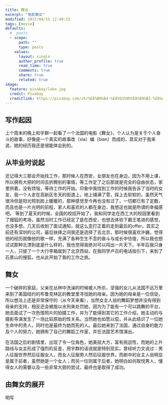 ```yaml
---
title: 舞女
excerpt: "电影舞女"
modified: 2017/04/15 12:49:33 
tags: [movie]
defaults:
  # _posts
  - scope:
      path: ""
      type: posts
    values:
      layout: single
      author_profile: true
      read_time: true
      comments: true
      share: true
      related: true
image:
  feature: pixabay/lake.jpg
  credit: Pixabay
  creditlink: https://pixabay.com/zh/%E6%B0%B4-%E8%93%9D%E8%89%B2-%E8%A1%A8%E9%9D%A2-%E6%B5%B7-%E6%B5%B7%E6%B4%8B-%E6%B6%B2%E4%BD%93-%E5%A4%A9%E7%A9%BA-%E5%9C%B0%E5%B9%B3%E7%BA%BF-%E7%BB%BF%E6%9D%BE%E7%9F%B3-%E7%BA%B9%E7%90%86-768745/
---
```


## 写作起因
上个周末的晚上和宇群一起看了一个法国的电影《舞女》，个人认为是关于个人奋斗的故事，好像是一个真实的故事改（xia）编（bian）而成的，其实对于我来说，她的经历我还是很能体会到的。


## 从毕业时说起
还记得大三那会开始找工作，那时候人在西安，女朋友也在身边，因为不用上课，所以拥有大把的时间去折腾别的事情，等工作定了之后那就是完全的自由状态，家里供着，没有烦恼，等待工作的开始。印象中我找到工作的时候我告诉了当时的女友，我一个人走在高新区冬天的街道上，地上铺满了雪，踩上去软软的，虽然天气很冷但是阳光照到脸上暖暖的，那种感觉至今再也没有过了，一切都已有了定数，而且也是一片光明的前程，家人和喜欢的人都在身边，我想这也就是所谓的幸福感吧。
等到了夏天的时候，全国的校招开始了，我和同学走在西工大的校园里看到了搜狐的考场，虽然当时工作已经定了是在西安，也想去体验下霸王笔进的感觉，也没多想，几天后收到了面试通知，就这么歪打正着的走到最后的offer。其实之前还有深圳的公司，最后抉择之间我还是选择了去北京，那时候很喜欢许巍，觉得他的经历就像他的歌一样，充满了各种生生不息的奋斗与成长中彷徨，所以我也想试试那种北漂到底是什么样的，我也觉得我绝对可以闯出一片天下。半年后我只身一人，只提了一个大行李箱就到了北京西站，在我同学卢召的电话指引下，来到了石景山的搜狐，也从此开始了我的工作之旅。



## 舞女
一个破碎的家庭，父亲在丛林中洗澡的时候被人所杀，坚强的女儿从法国不远万里来到了美国纽约的布鲁克林区的教堂里寻找她的母亲。因为她的母亲是一位信徒，所以想法上还是非常保守的（从今天来看），当然女主人翁的舞蹈梦想并没有得到母亲的支持，相反还会被施以水刑来处罚她，因为为了能有一个可以跳舞的平台，她去面试了一次色情照片的拍摄工作，并为了能得到其它的工作介绍，她主动的与摄影导演发生了一场比较原始的性关系。当然她也如愿以偿，并从此结识了一位她生命中的贵人，同时也是最终为她而死的人。最后她来到了法国，通过自身的能力及个人的努力，她拥有了自己的舞蹈工作室，并在法国艺术馆演出。

在法国之后的剧情里，出现了令一位角色，她美丽大方，富有挑逗性，而她的上升路线与女主形成了强烈的反差，用宇群的话说就是特别现实。曾经听力文说过：男人征服世界然后征服女人，而女人征服男人然后征服世界。而剧中的女主人翁明显是属于前者，虽然她是一个女人；而另一位则属于后者，她明白如何取悦男人，懂得女人的需要以及一些非常大胆的尝试，最终也是取得了成功。

## 由舞女的展开
明写

